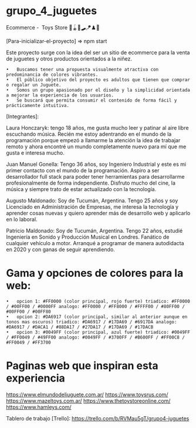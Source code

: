 # grupo_4_juguetes
Ecommerce -  Toys Store  🧸🪀🥏🛹🪁♟️🧩

[Para-inicializar-el-proyecto] => npm start

Este proyecto surge con la idea del ser un sitio de ecommerce para la venta de juguetes y otros productos orientados a la niñez.

	•	Buscamos tener una propuesta visualmente atractiva con predominancia de colores vibrantes.
	•	El público objetivo del proyecto es adultos que tienen que comprar o regalar un Juguete. 
	•	Somos un grupo apasionado por el diseño y la simplicidad orientada a mejorar la experiencia de los usuarios.
	•	Se buscará que permita consumir el contenido de forma fácil y prácticamente intuitiva.

[Integrantes]:

Laura Honczaryk: tengo 18 años, me gusta mucho leer y patinar al aire libre escuchando música. Recién me estoy adentrando en el mundo de la programación porque empezó a llamarme la atención la idea de trabajar remoto y ahora encontré un mundo completamente nuevo para mí que me gusta e interesa mucho.

Juan Manuel Gonella: Tengo 36 años, soy Ingeniero Industrial y este es mi primer contacto con el mundo de la programación. Aspiro a ser desarrollador full stack para poder tener herramientas para desarrollarme profesionalmente de forma independiente. Disfruto mucho del cine, la música y siempre trato de estar actualizado con la tecnología.

Augusto Maldonado: Soy de Tucumán, Argentina. Tengo 25 años y soy Licenciado en Administración de Empresas, me interesa la tecnología y aprender cosas nuevas y quiero aprender más de desarrollo web y aplicarlo en lo laboral.

Patricio Maldonado: Soy de Tucumán, Argentina. Tengo 22 años, estudié Ingeniería en Sonido y Producción Musical en Londres. Fanático de cualquier vehículo a motor. Arranqué a programar de manera autodidacta en 2020 y con ganas de seguir aprendiendo.

# Gama y opciones de colores para la web:
	•	opcion 1: #FF0000 (color principal, rojo fuerte) triadico: #FF0000 / #00FF00 / #0000FF analogo: #FF0000 / #FF8000 / #FFFF00 / #80FF00 / #00FF00 / #00FF80
	•	opcion 2: #DA6917 (color principal, similar al anterior aunque en tonos mas oscuros) triadico: #DA6917 / #17DA69 / #6917DA analogo: #DA6917 / #DACA1 / #88DA17 / #27DA17 / #17DA69 / #17DACB
	•	opcion 3: #0049FF (color principal, azul fuerte) triadico: #0049FF / #FF0049 / #49FF00 analogo: #0049FF / #3700FF / #B600FF / #FF00C8 / #FF0049 / #FF3700

# Paginas web que inspiran esta experiencia

https://www.elmundodeljuguete.com.ar/
https://www.toysrus.com/
https://www.mazeltoys.com.ar/
https://www.thetoystoreonline.com/
https://www.hamleys.com/


Tablero de trabajo [Trello]: https://trello.com/b/RVMau5gT/grupo4-juguetes